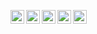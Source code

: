 [<img align="left" alt="linkedin" height="22px" src="https://img.shields.io/badge/-LinkedIn-FFFFFF" />](https://www.linkedin.com/in/zaursharifov-404/) 
[<img align="left" alt="medium" height="22px" src="https://img.shields.io/badge/-Medium-FFFFFF" />](https://medium.com/@zaur.sharifov)
[<img align="left" alt="codepen"  height="22px" src="https://img.shields.io/badge/-CodePen-FFFFFF" />](https://codepen.io/zaursharifov)
[<img align="left" alt="instagram" height="22px" src="https://img.shields.io/badge/-Instagram-FFFFFF" />](https://www.instagram.com/zaursharifov1)
<img align="left" height="22px" src="https://komarev.com/ghpvc/?username=zeo404&color=5E5E5E&label=views">



